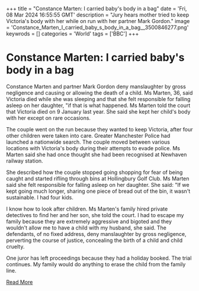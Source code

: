 +++
title = "Constance Marten: I carried baby's body in a bag"
date = 'Fri, 08 Mar 2024 16:55:55 GMT'
description = "Jury hears mother tried to keep Victoria's body with her while on run with her partner Mark Gordon."
image = 'Constance_Marten_I_carried_baby_s_body_in_a_bag__3500846277.png'
keywrods =  []
categories = 'World'
tags = ['BBC']
+++

# Constance Marten: I carried baby's body in a bag

Constance Marten and partner Mark Gordon deny manslaughter by gross negligence and causing or allowing the death of a child.
Ms Marten, 36, said Victoria died while she was sleeping and that she felt responsible for falling asleep on her daughter, <bb>"if that is what happened.
Ms Marten told the court that Victoria died on 9 January last year.
She said she kept her child<bb>'s body with her except on rare occasions.

The couple went on the run because they wanted to keep Victoria, after four other children were taken into care.
Greater Manchester Police had launched a nationwide search.
The couple moved between various locations with Victoria<bb>'s body during their attempts to evade police.
Ms Marten said she had once thought she had been recognised at Newhaven railway station.

She described how the couple stopped going shopping for fear of being caught and started rifling through bins at Hollingbury Golf Club.
Ms Marten said she felt responsible for falling asleep on her daughter.
She said: <bb>"If we kept going much longer, sharing one piece of bread out of the bin, it wasn<bb>'t sustainable.
I had four kids.

I know how to look after children.
Ms Marten's family hired private detectives to find her and her son, she told the court.
I had to escape my family because they are extremely aggressive and bigoted and they wouldn<bb>'t allow me to have a child with my husband, she said.
The defendants, of no fixed address, deny manslaughter by gross negligence, perverting the course of justice, concealing the birth of a child and child cruelty.

One juror has left proceedings because they had a holiday booked.
The trial continues.
My family would do anything to erase the child from the family line.


[Read More](https://www.bbc.co.uk/news/uk-68509944)
